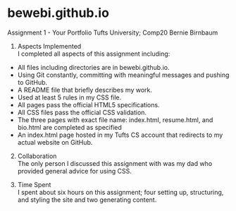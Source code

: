 # bewebi.github.io

Assignment 1 - Your Portfolio
Tufts University; Comp20
Bernie Birnbaum

1. Aspects Implemented
<br>  I completed all aspects of this assignment including:
  - All files including directories are in bewebi.github.io.
  - Using Git constantly, committing with meaningful messages and pushing to GitHub.
  - A README file that briefly describes my work.
  - Used at least 5 rules in my CSS file.
  - All pages pass the official HTML5 specifications.
  - All CSS files pass the official CSS validation.
  - The three pages with exact file name: index.html, resume.html, and bio.html are completed as specified
  - An index.html page hosted in my Tufts CS account that redirects to my actual website on GitHub.

2. Collaboration
<br>  The only person I discussed this assignment with was my dad who provided general advice for using CSS.

3. Time Spent
<br>  I spent about six hours on this assignment; four setting up, structuring, and styling the site and two generating content.
